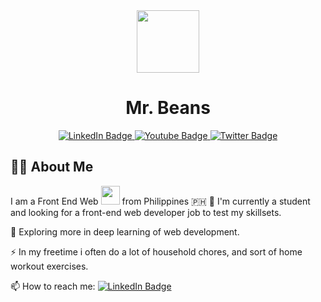 <div id="header" align="center">
  <img src="https://media.giphy.com/media/M9gbBd9nbDrOTu1Mqx/giphy.gif" width="100"/>
  <h1>Mr. Beans</h1>
  <div id="badges" align="center">
  <a href="https://www.linkedin.com/in/vince-clave-igot-0338b8232">
    <img src="https://img.shields.io/badge/LinkedIn-blue?style=for-the-badge&logo=linkedin&logoColor=white" alt="LinkedIn Badge"/>
  </a>
  <a href="https://www.facebook.com/vince.clave.94">
    <img src="https://img.shields.io/badge/Facebook-blue?style=for-the-badge&logo=youtube&logoColor=white" alt="Youtube Badge"/>
  </a>
  <a href="https://twitter.com/Vinceclave3">
    <img src="https://img.shields.io/badge/Twitter-blue?username=Vinceclave3&style=for-the-badge&logo=twitter&logoColor=white" alt="Twitter Badge"/>
  </a>
</div>
  <a href="https://github.com/Vinceclave">
    <img src="https://komarev.com/ghpvc/?username=Vinceclave&style=flat-square&color=blue" alt=""/>
  </a>
</div
<div id="about-me" align="start">
  <h2> 👨‍💻 About Me</h2>
   I am a Front End Web  <img src="https://media.giphy.com/media/WUlplcMpOCEmTGBtBW/giphy.gif" width="30"> from Philippines 🇵🇭 
      🔭 I'm currently a student and looking for a front-end web developer job to test my skillsets. 
    
  🌱 Exploring more in deep learning of web development. 
    
  ⚡ In my freetime i often do a lot of household chores, and sort of home workout exercises.
    
  📫 How to reach me:  <a href="https://www.linkedin.com/in/vince-clave-igot-0338b8232">
    <img src="https://img.shields.io/badge/kakbar-blue?style=for-the-badge&logo=linkedin&logoColor=white" alt="LinkedIn Badge"/>
  </a>
  
 </div>
